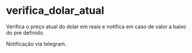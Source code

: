 # verifica_dolar_atual
Verifica o preço atual do dolar em reais e notifica em caso de valor a baixo do pre definido.

Notificação via telegram.

